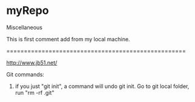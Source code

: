 myRepo
======

Miscellaneous 

This is first comment add from my local machine.

===================================================

http://www.jb51.net/

Git commands:

1) if you just "git init", a command will undo git init. Go to git local folder, run "rm -rf .git"